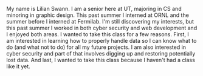 My name is Lilian Swann. I am a senior here at UT, majoring in CS and minoring in graphic design. This past summer I interned at ORNL and the summer before I interned at Fermilab. 
I'm still discovering my interests, but this past summer I worked in both cyber security and web development and I enjoyed both areas. 
I wanted to take this class for a few reasons. First, I am interested in learning how to properly handle data so I can know what to do (and what not to do) for all my future projects. I am also interested in cyber security and part of that involves digging up and restoring potentially lost data. And last, I wanted to take this class because I haven't had a class like it yet. 
